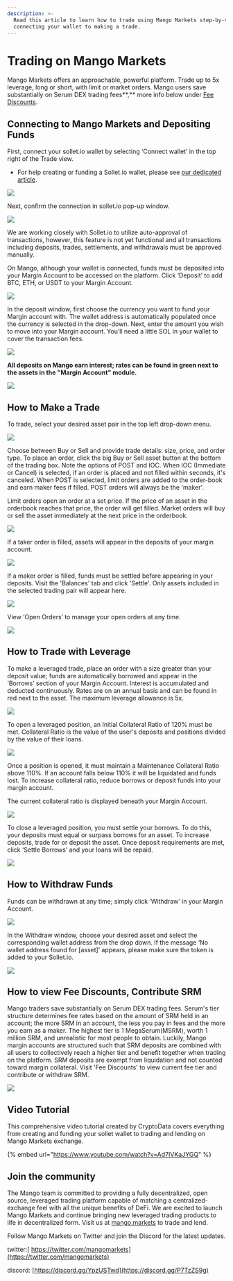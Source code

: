 ```yaml
---
description: >-
  Read this article to learn how to trade using Mango Markets step-by-step, from
  connecting your wallet to making a trade.
---
```


# Trading on Mango Markets

Mango Markets offers an approachable, powerful platform. Trade up to 5x leverage, long or short, with limit or market orders. Mango users save substantially on Serum DEX trading fees**,** more info below under [Fee Discounts](trade-on-mango.markets.md#how-to-view-fee-discounts-contribute-srm). 

## **Connecting to Mango Markets and Depositing Funds**

First, connect your sollet.io wallet by selecting ‘Connect wallet’ in the top right of the Trade view.

* For help creating or funding a Sollet.io wallet, please see [our dedicated article](transfer-funds-to-sollet-wallet.md#how-to-create-a-sollet-io-wallet).

![](../.gitbook/assets/connect.png)

Next, confirm the connection in sollet.io pop-up window.

![](../.gitbook/assets/wallet.png)

We are working closely with Sollet.io to utilize auto-approval of transactions, however, this feature is not yet functional and all transactions including deposits, trades, settlements, and withdrawals must be approved manually. 

On Mango, although your wallet is connected, funds must be deposited into your Margin Account to be accessed on the platform. Click ‘Deposit’ to add BTC, ETH, or USDT to your Margin Account.

![](../.gitbook/assets/dep1.png)

In the deposit window, first choose the currency you want to fund your Margin account with. The wallet address is automatically populated once the currency is selected in the drop-down. Next, enter the amount you wish to move into your Margin account. You’ll need a little SOL in your wallet to cover the transaction fees. 

![](../.gitbook/assets/deposit2-1-.png)

**All deposits on Mango earn interest; rates can be found in green next to the assets in the "Margin Account" module.**

![](../.gitbook/assets/deposi43.png)

## **How to Make a Trade**

To trade, select your desired asset pair in the top left drop-down menu. 

![](../.gitbook/assets/trade1.png)

Choose between Buy or Sell and provide trade details: size, price, and order type. To place an order, click the big Buy or Sell asset button at the bottom of the trading box. Note the options of POST and IOC. When IOC \(Immediate or Cancel\) is selected, if an order is placed and not filled within seconds, it's canceled. When POST is selected, limit orders are added to the order-book and earn maker fees if filled. POST orders will always be the 'maker'.

 Limit orders open an order at a set price. If the price of an asset in the orderbook reaches that price, the order will get filled. Market orders will buy or sell the asset immediately at the next price in the orderbook. 

![](../.gitbook/assets/buy-sell3.png)

If a taker order is filled, assets will appear in the deposits of your margin account. 

![](../.gitbook/assets/depositsafterbuying.png)

If a maker order is filled, funds must be settled before appearing in your deposits. Visit the 'Balances' tab and click 'Settle'. Only assets included in the selected trading pair will appear here. 

![](../.gitbook/assets/settle2.png)

  
View ‘Open Orders’ to manage your open orders at any time. 

![](../.gitbook/assets/open-orders.png)

## **How to Trade with Leverage**

To make a leveraged trade, place an order with a size greater than your deposit value; funds are automatically borrowed and appear in the ‘Borrows’ section of your Margin Account. Interest is accumulated and deducted continuously. Rates are on an annual basis and can be found in red next to the asset. The maximum leverage allowance is 5x. 

![](../.gitbook/assets/borrows.png)

To open a leveraged position, an Initial Collateral Ratio of 120% must be met. Collateral Ratio is the value of the user's deposits and positions divided by the value of their loans. 

![](../.gitbook/assets/collateral.png)

Once a position is opened, it must maintain a Maintenance Collateral Ratio above 110%. If an account falls below 110% it will be liquidated and funds lost. To increase collateral ratio, reduce borrows or deposit funds into your margin account.   
  
The current collateral ratio is displayed beneath your Margin Account. 

![](../.gitbook/assets/collat_percentage.png)

To close a leveraged position, you must settle your borrows. To do this, your deposits must equal or surpass borrows for an asset. To increase deposits, trade for or deposit the asset. Once deposit requirements are met, click ‘Settle Borrows’ and your loans will be repaid. 

![](../.gitbook/assets/settleborrows.png)

## **How to Withdraw Funds**

Funds can be withdrawn at any time; simply click ‘Withdraw’ in your Margin Account. 

![](../.gitbook/assets/withdrawl.png)

In the Withdraw window, choose your desired asset and select the corresponding wallet address from the drop down. If the message ‘No wallet address found for \[asset\]’ appears, please make sure the token is added to your Sollet.io. 

![](../.gitbook/assets/selectwithdrawl.png)

## **How to view Fee Discounts, Contribute SRM** 

Mango traders save substantially on Serum DEX trading fees. Serum's tier structure determines fee rates based on the amount of SRM held in an account; the more SRM in an account, the less you pay in fees and the more you earn as a maker. The highest tier is 1 MegaSerum\(MSRM\), worth 1 million SRM, and unrealistic for most people to obtain. Luckily, Mango margin accounts are structured such that SRM deposits are combined with all users to collectively reach a higher tier and benefit together when trading on the platform. SRM deposits are exempt from liquidation and not counted toward margin collateral. Visit 'Fee Discounts'  to view current fee tier and  contribute or withdraw SRM.

![](../.gitbook/assets/srm_fees.png)

## **Video Tutorial** 

This comprehensive video tutorial created by CryptoData covers everything from creating and funding your sollet wallet to trading and lending on Mango Markets exchange.

{% embed url="https://www.youtube.com/watch?v=Ad7IVKaJYGQ" %}

## **Join the community**

The Mango team is committed to providing a fully decentralized, open source, leveraged trading platform capable of matching a centralized-exchange feel with all the unique benefits of DeFi. We are excited to launch Mango Markets and continue bringing new leveraged trading products to life in decentralized form. Visit us at [mango.markets](https://mango.markets/?utm_source=medium&utm_medium=social&utm_campaign=launch_post) to trade and lend.

Follow Mango Markets on Twitter and join the Discord for the latest updates.

twitter:[ https://twitter.com/mangomarkets](https://twitter.com/mangomarkets)

discord: [https://discord.gg/YpzUSTwd](https://discord.gg/P7TzZS9g)

##      

  
  
  
  
  


